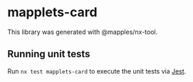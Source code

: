# mapplets-card

This library was generated with @mapples/nx-tool.

## Running unit tests

Run `nx test mapplets-card` to execute the unit tests via [Jest](https://jestjs.io).
